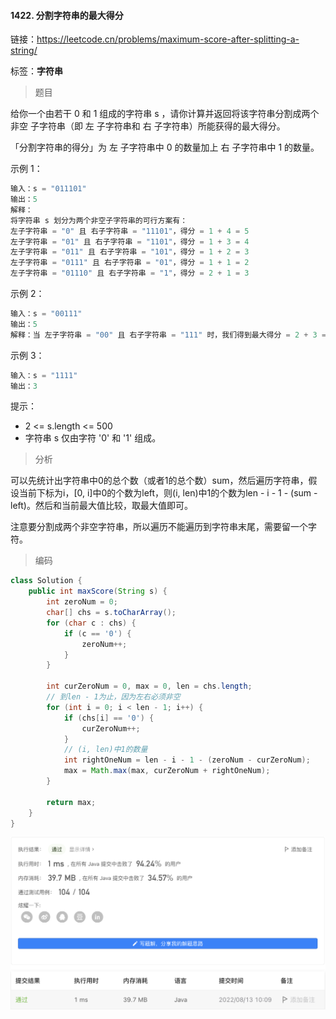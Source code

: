 #### 1422. 分割字符串的最大得分

链接：https://leetcode.cn/problems/maximum-score-after-splitting-a-string/

标签：**字符串**

> 题目

给你一个由若干 0 和 1 组成的字符串 s ，请你计算并返回将该字符串分割成两个 非空 子字符串（即 左 子字符串和 右 子字符串）所能获得的最大得分。

「分割字符串的得分」为 左 子字符串中 0 的数量加上 右 子字符串中 1 的数量。

示例 1：

```java
输入：s = "011101"
输出：5 
解释：
将字符串 s 划分为两个非空子字符串的可行方案有：
左子字符串 = "0" 且 右子字符串 = "11101"，得分 = 1 + 4 = 5 
左子字符串 = "01" 且 右子字符串 = "1101"，得分 = 1 + 3 = 4 
左子字符串 = "011" 且 右子字符串 = "101"，得分 = 1 + 2 = 3 
左子字符串 = "0111" 且 右子字符串 = "01"，得分 = 1 + 1 = 2 
左子字符串 = "01110" 且 右子字符串 = "1"，得分 = 2 + 1 = 3
```

示例 2：

```java
输入：s = "00111"
输出：5
解释：当 左子字符串 = "00" 且 右子字符串 = "111" 时，我们得到最大得分 = 2 + 3 = 5
```

示例 3：

```java
输入：s = "1111"
输出：3
```


提示：

- 2 <= s.length <= 500
- 字符串 s 仅由字符 '0' 和 '1' 组成。

> 分析

可以先统计出字符串中0的总个数（或者1的总个数）sum，然后遍历字符串，假设当前下标为i，[0, i]中0的个数为left，则(i, len)中1的个数为len - i - 1 - (sum - left)。然后和当前最大值比较，取最大值即可。

注意要分割成两个非空字符串，所以遍历不能遍历到字符串末尾，需要留一个字符。

> 编码

```java
class Solution {
    public int maxScore(String s) {
        int zeroNum = 0;
        char[] chs = s.toCharArray();
        for (char c : chs) {
            if (c == '0') {
                zeroNum++;
            }
        }

        int curZeroNum = 0, max = 0, len = chs.length;
        // 到len - 1为止，因为左右必须非空
        for (int i = 0; i < len - 1; i++) {
            if (chs[i] == '0') {
                curZeroNum++;
            }
            // (i, len)中1的数量
            int rightOneNum = len - i - 1 - (zeroNum - curZeroNum);
            max = Math.max(max, curZeroNum + rightOneNum);
        }

        return max;
    }
}
```

![image-20220813100921341](1422.分割字符串的最大得分.assets/image-20220813100921341-0356562.png)